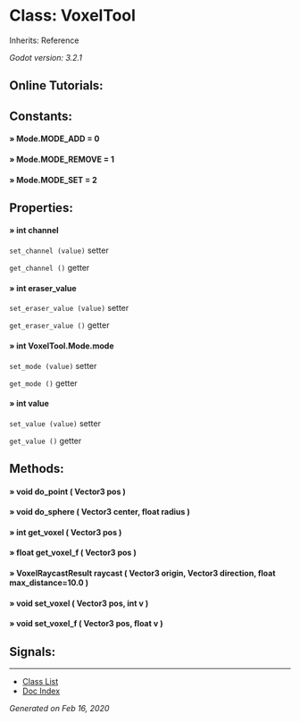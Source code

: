 # Class: VoxelTool

Inherits: Reference

_Godot version: 3.2.1_


## Online Tutorials: 



## Constants:

#### » Mode.MODE_ADD = 0


#### » Mode.MODE_REMOVE = 1


#### » Mode.MODE_SET = 2



## Properties:

#### » int channel

`set_channel (value)` setter

`get_channel ()` getter


#### » int eraser_value

`set_eraser_value (value)` setter

`get_eraser_value ()` getter


#### » int VoxelTool.Mode.mode

`set_mode (value)` setter

`get_mode ()` getter


#### » int value

`set_value (value)` setter

`get_value ()` getter



## Methods:

#### » void do_point ( Vector3 pos ) 


#### » void do_sphere ( Vector3 center, float radius ) 


#### » int get_voxel ( Vector3 pos ) 


#### » float get_voxel_f ( Vector3 pos ) 


#### » VoxelRaycastResult raycast ( Vector3 origin, Vector3 direction, float max_distance=10.0 ) 


#### » void set_voxel ( Vector3 pos, int v ) 


#### » void set_voxel_f ( Vector3 pos, float v ) 



## Signals:


---
* [Class List](Class_List.md)
* [Doc Index](../01_get-started.md)

_Generated on Feb 16, 2020_
